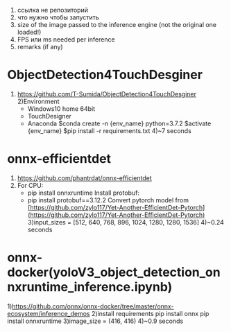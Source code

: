 1. ссылка не репозиторий
2. что нужно чтобы запустить
3. size of the image passed to the inference engine (not the original one loaded!)
4. FPS или ms needed per inference
5. remarks (if any)
# ObjectDetection4TouchDesginer
1) https://github.com/T-Sumida/ObjectDetection4TouchDesginer
2)Environment
   - Windows10 home 64bit
   - TouchDesigner
   - Anaconda
   $conda create -n {env_name} python=3.7.2
   $activate {env_name}
   $pip install -r requirements.txt
4)~7 seconds
# onnx-efficientdet
1) https://github.com/phantrdat/onnx-efficientdet
2) For CPU:
   - pip install onnxruntime
   Install protobuf: 
   - pip install protobuf==3.12.2
   Convert pytorch model from [https://github.com/zylo117/Yet-Another-EfficientDet-Pytorch](https://github.com/zylo117/Yet-Another-EfficientDet-Pytorch)
3)input_sizes = [512, 640, 768, 896, 1024, 1280, 1280, 1536]
4)~0.24 seconds
# onnx-docker(yoloV3_object_detection_onnxruntime_inference.ipynb)
1)https://github.com/onnx/onnx-docker/tree/master/onnx-ecosystem/inference_demos
2)install requirements
   pip install onnx
   pip install onnxruntime
3)image_size = (416, 416)
4)~0.9 seconds
